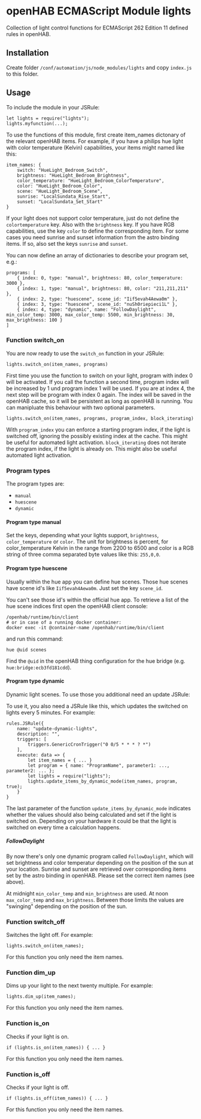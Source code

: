# openHAB ECMAScript Module lights

Collection of light control functions for ECMAScript 262 Edition 11 defined
rules in openHAB.

## Installation

Create folder `/conf/automation/js/node_modules/lights` and copy `index.js` to
this folder.

## Usage

To include the module in your JSRule:

    let lights = require("lights");
    lights.myfunction(...);

To use the functions of this module, first create item_names dictonary of the
relevant openHAB items. For example, if you have a philips hue light with color
temperature (Kelvin) capabilities, your items might named like this:

    item_names: {
        switch: "HueLight_Bedroom_Switch",
        brightness: "HueLight_Bedroom_Brightness",
        color_temperature: "HueLight_Bedroom_ColorTemperature",
        color: "HueLight_Bedroom_Color",
        scene: "HueLight_Bedroom_Scene",
        sunrise: "LocalSundata_Rise_Start",
        sunset: "LocalSundata_Set_Start"
    }

If your light does not support color temperature, just do not define the
`colortemperature` key. Also with the `brightness` key.
If you have RGB capabilities, use the key `color` to define the corresponding
item. For some cases you need sunrise and sunset information from the astro
binding items. If so, also set the keys `sunrise` and `sunset`.

You can now define an array of dictionaries to describe your program set, e.g.:

    programs: [
        { index: 0, type: "manual", brightness: 80, color_temperature: 3000 },
        { index: 1, type: "manual", brightness: 80, color: "211,211,211" },
        { index: 2, type: "huescene", scene_id: "Iif5evah4Aewa0m" },
        { index: 3, type: "huescene", scene_id: "nuSh0riepieci1L" },
        { index: 4, type: "dynamic", name: "FollowDaylight", min_color_temp: 3000, max_color_temp: 5500, min_brightness: 30, max_brightness: 100 }
    ]

### Function switch_on

You are now ready to use the `switch_on` function in your JSRule:

    lights.switch_on(item_names, programs)

First time you use the function to switch on your light, program with index 0
will be activated. If you call the function a second time, program index will be
increased by 1 und program index 1 will be used. If you are at index 4, the next
step will be program with index 0 again. The index will be saved in the openHAB
cache, so it will be persistent as long as openHAB is running.
You can manipluate this behaviour with two optional parameters.

    lights.switch_on(item_names, programs, program_index, block_iterating)

With `program_index` you can enforce a starting program index, if the light is
switched off, ignoring the possibly existing index at the cache. This might be
useful for automated light activation.
`block_iterating` does not iterate the program index, if the light is already
on. This might also be useful automated light activation.

### Program types

The program types are:

* `manual`
* `huescene`
* `dynamic`

#### Program type manual

Set the keys, depending what your lights support, `brightness`,
`color_temperature` or `color`.
The unit for brightness is percent, for color_temperature Kelvin in the range
from 2200 to 6500 and color is a RGB string of three comma separated byte values
like this: `255,0,0`.

#### Program type huescene

Usually within the hue app you can define hue scenes. Those hue scenes have
scene id's like `Iif5evah4Aewa0m`. Just set the key `scene_id`.

You can't see those id's within the official hue app. To retrieve a list of the
hue scene indices first open the openHAB client console:

    /openhab/runtime/bin/client
    # or in case of a running docker container:
    docker exec -it @container-name /openhab/runtime/bin/client

and run this command:

    hue @uid scenes

Find the `@uid` in the openHAB thing configuration for the hue bridge (e.g.
`hue:bridge:ecb3fd181cdd`).

#### Program type dynamic

Dynamic light scenes. To use those you additional need an update JSRule:

To use it, you also need a JSRule like this, which updates the switched on
lights every 5 minutes. For example:

    rules.JSRule({
        name: "update-dynamic-lights",
        description: "",
        triggers: [
            triggers.GenericCronTrigger("0 0/5 * * * ? *")
        ],
        execute: data => {
            let item_names = { ... }
            let program = { name: "ProgramName", parameter1: ..., parameter2: ... };
            let lights = require("lights");
            lights.update_items_by_dynamic_mode(item_names, program, true);
        }
    }

The last parameter of the function `update_items_by_dynamic_mode` indicates
whether the values should also being calculated and set if the light is
switched on. Depending on your hardware it could be that the light is switched
on every time a calculation happens.

##### FollowDaylight

By now there's only one dynamic program called `FollowDaylight`, which will set
brightness and color temperatur depending on the position of the sun at your
location. Sunrise and sunset are retrieved over corresponding items set by the
astro binding in openHAB. Please set the correct item names (see above).

At midnight `min_color_temp` and `min_brightness` are used. At noon
`max_color_temp` and `max_brightness`. Between those limits the values are
"swinging" depending on the position of the sun.

### Function switch_off

Switches the light off. For example:

    lights.switch_on(item_names);

For this function you only need the item names.

### Function dim_up

Dims up your light to the next twenty multiple. For example:

    lights.dim_up(item_names);

For this function you only need the item names.

### Function is_on

Checks if your light is on.

    if (lights.is_on(item_names)) { ... }

For this function you only need the item names.

### Function is_off

Checks if your light is off.

    if (lights.is_off(item_names)) { ... }

For this function you only need the item names.
